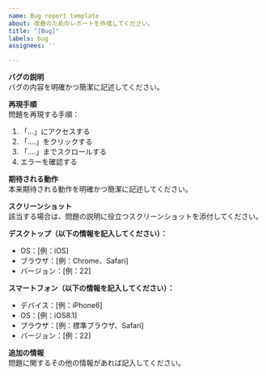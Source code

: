 ```yaml
---
name: Bug report template
about: 改善のためのレポートを作成してください。
title: "[Bug]"
labels: bug
assignees: ''

---
```


**バグの説明**  
バグの内容を明確かつ簡潔に記述してください。

**再現手順**  
問題を再現する手順：  
1. 「...」にアクセスする  
2. 「....」をクリックする  
3. 「....」までスクロールする  
4. エラーを確認する

**期待される動作**  
本来期待される動作を明確かつ簡潔に記述してください。

**スクリーンショット**  
該当する場合は、問題の説明に役立つスクリーンショットを添付してください。

**デスクトップ（以下の情報を記入してください）：**  
 - OS：[例：iOS]  
 - ブラウザ：[例：Chrome、Safari]  
 - バージョン：[例：22]

**スマートフォン（以下の情報を記入してください）：**  
 - デバイス：[例：iPhone6]  
 - OS：[例：iOS8.1]  
 - ブラウザ：[例：標準ブラウザ、Safari]  
 - バージョン：[例：22]

**追加の情報**  
問題に関するその他の情報があれば記入してください。
